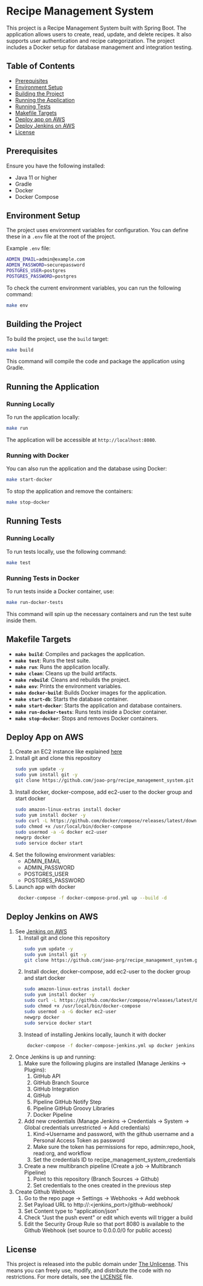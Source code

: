 # Recipe Management System

This project is a Recipe Management System built with Spring Boot. The application allows users to create, read, update, and delete recipes. It also supports user authentication and recipe categorization. The project includes a Docker setup for database management and integration testing.

## Table of Contents

- [Prerequisites](#prerequisites)
- [Environment Setup](#environment-setup)
- [Building the Project](#building-the-project)
- [Running the Application](#running-the-application)
- [Running Tests](#running-tests)
- [Makefile Targets](#makefile-targets)
- [Deploy app on AWS](#deploy-app-on-aws)
- [Deploy Jenkins on AWS](#deploy-jenkins-on-aws)
- [License](#license)

## Prerequisites

Ensure you have the following installed:

- Java 11 or higher
- Gradle
- Docker
- Docker Compose

## Environment Setup

The project uses environment variables for configuration. You can define these in a `.env` file at the root of the project.

Example `.env` file:

```bash
ADMIN_EMAIL=admin@example.com
ADMIN_PASSWORD=securepassword
POSTGRES_USER=postgres
POSTGRES_PASSWORD=postgres
```

To check the current environment variables, you can run the following command:

```sh
make env
```

## Building the Project

To build the project, use the `build` target:

```sh
make build
```

This command will compile the code and package the application using Gradle.

## Running the Application

### Running Locally

To run the application locally:

```sh
make run
```

The application will be accessible at `http://localhost:8080`.

### Running with Docker

You can also run the application and the database using Docker:

```sh
make start-docker
```

To stop the application and remove the containers:

```sh
make stop-docker
```

## Running Tests

### Running Locally

To run tests locally, use the following command:

```sh
make test
```

### Running Tests in Docker

To run tests inside a Docker container, use:

```sh
make run-docker-tests
```

This command will spin up the necessary containers and run the test suite inside them.

## Makefile Targets

- **`make build`**: Compiles and packages the application.
- **`make test`**: Runs the test suite.
- **`make run`**: Runs the application locally.
- **`make clean`**: Cleans up the build artifacts.
- **`make rebuild`**: Cleans and rebuilds the project.
- **`make env`**: Prints the environment variables.
- **`make docker-build`**: Builds Docker images for the application.
- **`make start-db`**: Starts the database container.
- **`make start-docker`**: Starts the application and database containers.
- **`make run-docker-tests`**: Runs tests inside a Docker container.
- **`make stop-docker`**: Stops and removes Docker containers.

## Deploy App on AWS

1. Create an EC2 instance like explained [here](https://www.jenkins.io/doc/tutorials/tutorial-for-installing-jenkins-on-AWS/) 
2. Install git and clone this repository
     ```sh
    sudo yum update -y
    sudo yum install git -y
    git clone https://github.com/joao-prg/recipe_management_system.git
     ```
3. Install docker, docker-compose, add ec2-user to the docker group and start docker
   ```sh
   sudo amazon-linux-extras install docker 
   sudo yum install docker -y
   sudo curl -L https://github.com/docker/compose/releases/latest/download/docker-compose-$(uname -s)-$(uname -m) -o /usr/local/bin/docker-compose
   sudo chmod +x /usr/local/bin/docker-compose
   sudo usermod -a -G docker ec2-user
   newgrp docker
   sudo service docker start
    ```
4. Set the following environment variables:
   - ADMIN_EMAIL
   - ADMIN_PASSWORD
   - POSTGRES_USER
   - POSTGRES_PASSWORD
5. Launch app with docker
    ```sh
     docker-compose -f docker-compose-prod.yml up --build -d
     ```

## Deploy Jenkins on AWS

1. See [Jenkins on AWS](https://www.jenkins.io/doc/tutorials/tutorial-for-installing-jenkins-on-AWS/)
    1. Install git and clone this repository
        ```sh
       sudo yum update -y
       sudo yum install git -y
       git clone https://github.com/joao-prg/recipe_management_system.git
        ```
    2. Install docker, docker-compose, add ec2-user to the docker group and start docker
       ```sh
       sudo amazon-linux-extras install docker 
       sudo yum install docker -y
       sudo curl -L https://github.com/docker/compose/releases/latest/download/docker-compose-$(uname -s)-$(uname -m) -o /usr/local/bin/docker-compose
       sudo chmod +x /usr/local/bin/docker-compose
       sudo usermod -a -G docker ec2-user
       newgrp docker
       sudo service docker start
        ```
    3. Instead of installing Jenkins locally, launch it with docker
       ```sh
        docker-compose -f docker-compose-jenkins.yml up docker jenkins
        ```
2. Once Jenkins is up and running:
   1. Make sure the following plugins are installed (Manage Jenkins -> Plugins):
      1. GitHub API
      2. GitHub Branch Source
      3. GitHub Integration
      4. GitHub
      5. Pipeline GitHub Notify Step
      6. Pipeline GitHub Groovy Libraries
      7. Docker Pipeline
   2. Add new credentials (Manage Jenkins -> Credentials -> System -> Global credentials unrestricted -> Add credentials)
      1. Kind->Username and password, with the github username and a Personal Access Token as password
      2. Make sure the token has permissions for repo, admin:repo_hook, read:org, and workflow
      3. Set the credentials ID to recipe_management_system_credentials
   3. Create a new multibranch pipeline (Create a job -> Multibranch Pipeline)
      1. Point to this repository (Branch Sources -> Github)
      2. Set credentials to the ones created in the previous step
3. Create Github Webhook
   1. Go to the repo page -> Settings -> Webhooks -> Add webhook
   2. Set Payload URL to http://<jenkins-url>:<jenkins_port>/github-webhook/
   3. Set Content type to "application/json"
   4. Check "Just the push event" or edit which events will trigger a build
   5. Edit the Security Group Rule so that port 8080 is available to the Github Webhook (set source to 0.0.0.0/0 for public access)

## License

This project is released into the public domain under [The Unlicense](LICENSE). This means you can freely use, modify, and distribute the code with no restrictions. For more details, see the [LICENSE](LICENSE) file.
